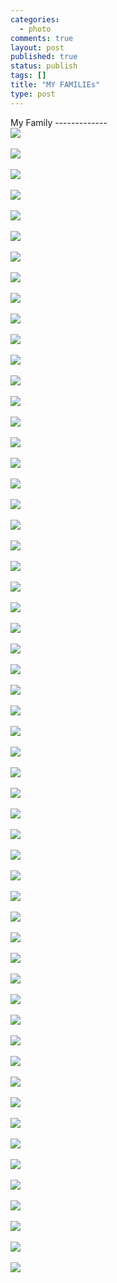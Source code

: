 ```yaml
--- 
categories: 
  - photo
comments: true
layout: post
published: true
status: publish
tags: []
title: "MY FAMILIEs"
type: post
---
```

<div id="msgcns!3725CC0EE38B1F6!774" class="bvMsg">My Family
-------------
<br><img src="http://i30.photobucket.com/albums/c330/pennyg/family1.jpg"><br><br><img src="http://i30.photobucket.com/albums/c330/pennyg/family2.jpg"><br><br><img src="http://i30.photobucket.com/albums/c330/pennyg/family3.jpg"><br><br><img src="http://i30.photobucket.com/albums/c330/pennyg/family4.jpg"><br><br><img src="http://i30.photobucket.com/albums/c330/pennyg/family5.jpg"><br><br><img src="http://i30.photobucket.com/albums/c330/pennyg/family6.jpg"><br><br><img src="http://i30.photobucket.com/albums/c330/pennyg/family7.jpg"><br><br><img src="http://i30.photobucket.com/albums/c330/pennyg/family8.jpg"><br><br><img src="http://i30.photobucket.com/albums/c330/pennyg/family9.jpg"><br><br><img src="http://i30.photobucket.com/albums/c330/pennyg/family10.jpg"><br><br><img src="http://i30.photobucket.com/albums/c330/pennyg/family12.jpg"><br><br><img src="http://i30.photobucket.com/albums/c330/pennyg/family13.jpg"><br><br><img src="http://i30.photobucket.com/albums/c330/pennyg/family14.jpg"><br><br><img src="http://i30.photobucket.com/albums/c330/pennyg/family15.jpg"><br><br><img src="http://i30.photobucket.com/albums/c330/pennyg/family16.jpg"><br><br><img src="http://i30.photobucket.com/albums/c330/pennyg/family17.jpg"><br><br><img src="http://i30.photobucket.com/albums/c330/pennyg/family18.jpg"><br><br><img src="http://i30.photobucket.com/albums/c330/pennyg/family19.jpg"><br><br><img src="http://i30.photobucket.com/albums/c330/pennyg/family20.jpg"><br><br><img src="http://i30.photobucket.com/albums/c330/pennyg/family21.jpg"><br><br><img src="http://i30.photobucket.com/albums/c330/pennyg/family22.jpg"><br><br><img src="http://i30.photobucket.com/albums/c330/pennyg/family23.jpg"><br><br><img src="http://i30.photobucket.com/albums/c330/pennyg/family24.jpg"><br><br><img src="http://i30.photobucket.com/albums/c330/pennyg/family25.jpg"><br><br><img src="http://i30.photobucket.com/albums/c330/pennyg/family26.jpg"><br><br><img src="http://i30.photobucket.com/albums/c330/pennyg/family28.jpg"><br><br><img src="http://i30.photobucket.com/albums/c330/pennyg/family27.jpg"><br><br><img src="http://i30.photobucket.com/albums/c330/pennyg/family29.jpg"><br><br><img src="http://i30.photobucket.com/albums/c330/pennyg/family30.jpg"><br><br><img src="http://i30.photobucket.com/albums/c330/pennyg/family32.jpg"><br><br><img src="http://i30.photobucket.com/albums/c330/pennyg/family33.jpg"><br><br><img src="http://i30.photobucket.com/albums/c330/pennyg/family34.jpg"><br><br><img src="http://i30.photobucket.com/albums/c330/pennyg/family35.jpg"><br><br><img src="http://i30.photobucket.com/albums/c330/pennyg/family36.jpg"><br><br><img src="http://i30.photobucket.com/albums/c330/pennyg/family37.jpg"><br><br><img src="http://i30.photobucket.com/albums/c330/pennyg/family38.jpg"><br><br><img src="http://i30.photobucket.com/albums/c330/pennyg/family39.jpg"><br><br><img src="http://i30.photobucket.com/albums/c330/pennyg/family40.jpg"><br><br><img src="http://i30.photobucket.com/albums/c330/pennyg/family41.jpg"><br><br><img src="http://i30.photobucket.com/albums/c330/pennyg/family42.jpg"><br><br><img src="http://i30.photobucket.com/albums/c330/pennyg/family43.jpg"><br><br><img src="http://i30.photobucket.com/albums/c330/pennyg/family44.jpg"><br><br><img src="http://i30.photobucket.com/albums/c330/pennyg/family45.jpg"><br><br><img src="http://i30.photobucket.com/albums/c330/pennyg/family46.jpg"><br><br><img src="http://i30.photobucket.com/albums/c330/pennyg/family47.jpg"><br><br><img src="http://i30.photobucket.com/albums/c330/pennyg/family48.jpg"><br><br><img src="http://i30.photobucket.com/albums/c330/pennyg/family49.jpg"><br><br><img src="http://i30.photobucket.com/albums/c330/pennyg/family50.jpg"><br><br><img src="http://i30.photobucket.com/albums/c330/pennyg/family51.jpg"><br><br><img src="http://i30.photobucket.com/albums/c330/pennyg/family52.jpg"><br><br><img src="http://i30.photobucket.com/albums/c330/pennyg/family53.jpg"><br><br><img src="http://i30.photobucket.com/albums/c330/pennyg/family54.jpg"><br><br><img src="http://i30.photobucket.com/albums/c330/pennyg/family55.jpg"><br><br><img src="http://i30.photobucket.com/albums/c330/pennyg/family56.jpg"><br><br><img src="http://i30.photobucket.com/albums/c330/pennyg/family57.jpg"><br><br><img src="http://i30.photobucket.com/albums/c330/pennyg/family58.jpg"><br>
</div>
